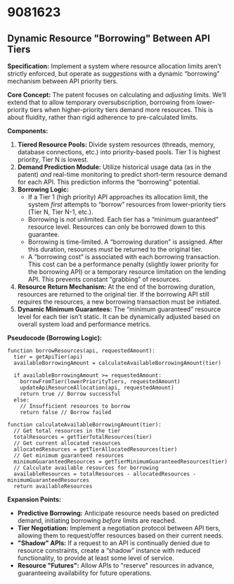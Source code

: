 # 9081623

## Dynamic Resource "Borrowing" Between API Tiers

**Specification:** Implement a system where resource allocation limits aren’t strictly enforced, but operate as *suggestions* with a dynamic “borrowing” mechanism between API priority tiers.

**Core Concept:** The patent focuses on calculating and *adjusting* limits. We’ll extend that to allow temporary oversubscription, borrowing from lower-priority tiers when higher-priority tiers demand more resources.  This is about fluidity, rather than rigid adherence to pre-calculated limits.

**Components:**

1.  **Tiered Resource Pools:** Divide system resources (threads, memory, database connections, etc.) into priority-based pools. Tier 1 is highest priority, Tier N is lowest.
2.  **Demand Prediction Module:** Utilize historical usage data (as in the patent) *and* real-time monitoring to predict short-term resource demand for each API.  This prediction informs the “borrowing” potential.
3.  **Borrowing Logic:**
    *   If a Tier 1 (high priority) API approaches its allocation limit, the system *first* attempts to “borrow” resources from lower-priority tiers (Tier N, Tier N-1, etc.).
    *   Borrowing is *not* unlimited. Each tier has a “minimum guaranteed” resource level. Resources can only be borrowed down to this guarantee.
    *   Borrowing is time-limited. A “borrowing duration” is assigned. After this duration, resources *must* be returned to the original tier.
    *   A “borrowing cost” is associated with each borrowing transaction. This cost can be a performance penalty (slightly lower priority for the borrowing API) or a temporary resource limitation on the lending API. This prevents constant “grabbing” of resources.
4.  **Resource Return Mechanism:**  At the end of the borrowing duration, resources are returned to the original tier. If the borrowing API still requires the resources, a new borrowing transaction must be initiated.
5.  **Dynamic Minimum Guarantees:** The “minimum guaranteed” resource level for each tier isn’t static. It can be dynamically adjusted based on overall system load and performance metrics.

**Pseudocode (Borrowing Logic):**

```pseudocode
function borrowResources(api, requestedAmount):
  tier = getApiTier(api)
  availableBorrowingAmount = calculateAvailableBorrowingAmount(tier)

  if availableBorrowingAmount >= requestedAmount:
    borrowFromTier(lowerPriorityTiers, requestedAmount)
    updateApiResourceAllocation(api, requestedAmount)
    return true // Borrow successful
  else:
    // Insufficient resources to borrow
    return false // Borrow failed
```

```pseudocode
function calculateAvailableBorrowingAmount(tier):
  // Get total resources in the tier
  totalResources = getTierTotalResources(tier)
  // Get current allocated resources
  allocatedResources = getTierAllocatedResources(tier)
  // Get minimum guaranteed resources
  minimumGuaranteedResources = getTierMinimumGuaranteedResources(tier)
  // Calculate available resources for borrowing
  availableResources = totalResources - allocatedResources - minimumGuaranteedResources
  return availableResources
```

**Expansion Points:**

*   **Predictive Borrowing:**  Anticipate resource needs based on predicted demand, initiating borrowing *before* limits are reached.
*   **Tier Negotiation:** Implement a negotiation protocol between API tiers, allowing them to request/offer resources based on their current needs.
*   **"Shadow" APIs:**  If a request to an API is continually denied due to resource constraints, create a “shadow” instance with reduced functionality, to provide at least some level of service.
*   **Resource "Futures":** Allow APIs to "reserve" resources in advance, guaranteeing availability for future operations.